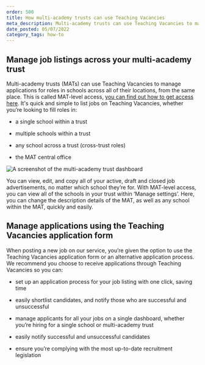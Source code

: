 ```yaml
---
order: 500
title: How multi-academy trusts can use Teaching Vacancies
meta_description: Multi-academy trusts can use Teaching Vacancies to manage roles across all of their locations. Find out how to manage applications and MAT information.
date_posted: 05/07/2022
category_tags: how-to
---
```



## Manage job listings across your multi-academy trust
Multi-academy trusts (MATs) can use Teaching Vacancies to manage applications for roles in schools across all of their locations, from the same place. This is called MAT-level access, [you can find out how to get access here](https://teaching-vacancies.service.gov.uk/get-help-hiring/how-to-request-organisation-access). It's quick and simple to list jobs on Teaching Vacancies, whether you’re looking to fill roles in:

* a single school within a trust

* multiple schools within a trust

* any school across a trust (cross-trust roles)

* the MAT central office



![A screenshot of the multi-academy trust dashboard](/content-assets/get-help-hiring/mat-dashboard.png)


You can view, edit, and copy all of your active, draft and closed job advertisements, no matter which school they’re for. With MAT-level access, you can view all of the schools in your trust within ‘Manage settings’. Here, you can change the description details of the MAT, as well as any school within the MAT, quickly and easily.





## Manage applications using the Teaching Vacancies application form
When posting a new job on our service, you’re given the option to use the Teaching Vacancies application form or an alternative application process. We recommend you choose to receive applications through Teaching Vacancies so you can:

* set up an application process for your job listing with one click, saving time

* easily shortlist candidates, and notify those who are successful and unsuccessful

* manage applicants for all your jobs on a single dashboard, whether you’re hiring for a single school or multi-academy trust

* easily notify successful and unsuccessful candidates

* ensure you’re complying with the most up-to-date recruitment legislation
